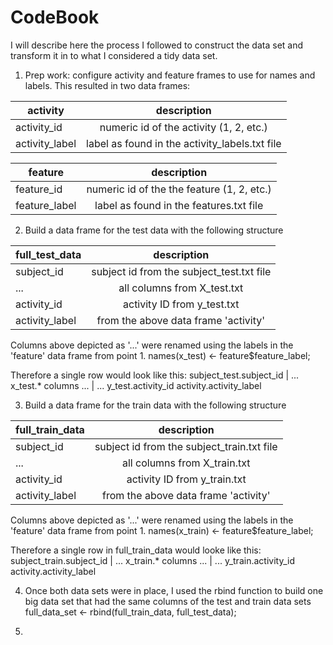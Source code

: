 # CodeBook #

I will describe here the process I followed to construct the data set and transform it in to what I considered
a tidy data set.

1. Prep work: configure activity and feature frames to use for names and labels.
 This resulted in two data frames: 

 |activity       | description                                    |
 |---------------|:----------------------------------------------:|
 | activity_id   | numeric id of the activity (1, 2, etc.)        |
 | activity_label| label as found in the activity_labels.txt file |

 |feature        | description                                    |
 |---------------|:----------------------------------------------:|
 | feature_id    | numeric id of the the feature (1, 2, etc.)     |
 | feature_label | label as found in the features.txt file        |

2. Build a data frame for the test data with the following structure

 | full_test_data     | description                                    |
 |--------------------|:----------------------------------------------:|
 | subject_id         | subject id from the subject_test.txt file      |
 | ...                | all columns from X_test.txt                    |
 | activity_id        | activity ID from y_test.txt                    |
 | activity_label     | from the above data frame 'activity'           |

 Columns above depicted as '...' were renamed using the labels in the 'feature' data frame from point 1.
 names(x_test) <- feature$feature_label;

 Therefore a single row would look like this:
 subject_test.subject_id | ... x_test.* columns ... | ... y_test.activity_id activity.activity_label

3. Build a data frame for the train data with the following structure

 | full_train_data     | description                                    |
 |--------------------|:-----------------------------------------------:|
 | subject_id         | subject id from the subject_train.txt file      |
 | ...                | all columns from X_train.txt                    |
 | activity_id        | activity ID from y_train.txt                    |
 | activity_label     | from the above data frame 'activity'            |

 Columns above depicted as '...' were renamed using the labels in the 'feature' data frame from point 1.
 names(x_train) <- feature$feature_label;

 Therefore a single row in full_train_data would looke like this:
 subject_train.subject_id | ... x_train.* columns ... | ... y_train.activity_id activity.activity_label

4. Once both data sets were in place, I used the rbind function to build one big data set
  that had the same columns of the test and train data sets
  full_data_set <- rbind(full_train_data, full_test_data);

5. 